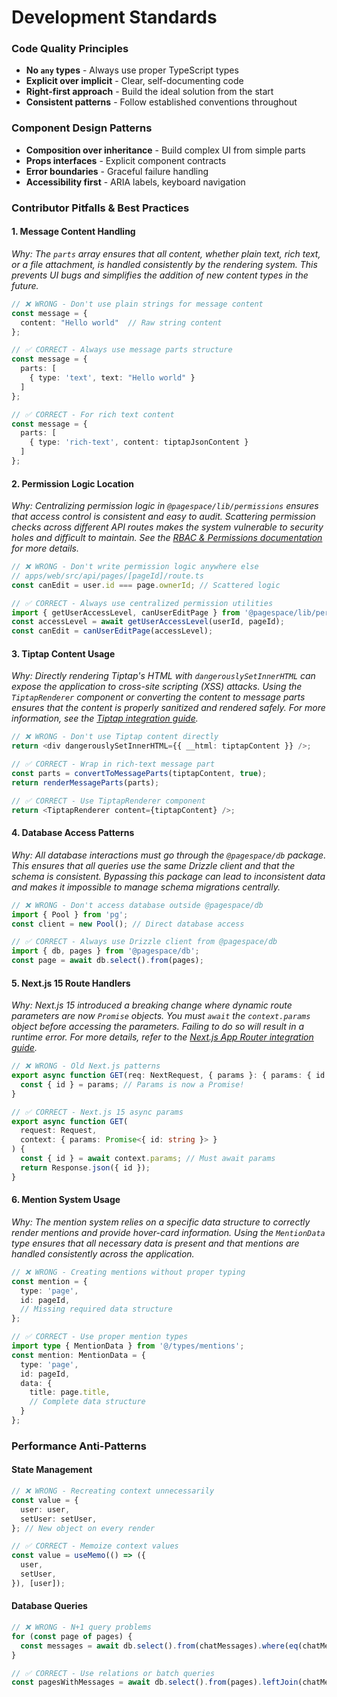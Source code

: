 # Development Standards

### Code Quality Principles
- **No `any` types** - Always use proper TypeScript types
- **Explicit over implicit** - Clear, self-documenting code
- **Right-first approach** - Build the ideal solution from the start
- **Consistent patterns** - Follow established conventions throughout

### Component Design Patterns
- **Composition over inheritance** - Build complex UI from simple parts
- **Props interfaces** - Explicit component contracts
- **Error boundaries** - Graceful failure handling
- **Accessibility first** - ARIA labels, keyboard navigation

### Contributor Pitfalls & Best Practices

#### 1. Message Content Handling
*Why: The `parts` array ensures that all content, whether plain text, rich text, or a file attachment, is handled consistently by the rendering system. This prevents UI bugs and simplifies the addition of new content types in the future.*
```typescript
// ❌ WRONG - Don't use plain strings for message content
const message = {
  content: "Hello world"  // Raw string content
};

// ✅ CORRECT - Always use message parts structure
const message = {
  parts: [
    { type: 'text', text: "Hello world" }
  ]
};

// ✅ CORRECT - For rich text content
const message = {
  parts: [
    { type: 'rich-text', content: tiptapJsonContent }
  ]
};
```

#### 2. Permission Logic Location
*Why: Centralizing permission logic in `@pagespace/lib/permissions` ensures that access control is consistent and easy to audit. Scattering permission checks across different API routes makes the system vulnerable to security holes and difficult to maintain. See the [RBAC & Permissions documentation](docs/05_cross_concerns/02_rbac_permissions.md) for more details.*
```typescript
// ❌ WRONG - Don't write permission logic anywhere else
// apps/web/src/api/pages/[pageId]/route.ts
const canEdit = user.id === page.ownerId; // Scattered logic

// ✅ CORRECT - Always use centralized permission utilities
import { getUserAccessLevel, canUserEditPage } from '@pagespace/lib/permissions';
const accessLevel = await getUserAccessLevel(userId, pageId);
const canEdit = canUserEditPage(accessLevel);
```

#### 3. Tiptap Content Usage
*Why: Directly rendering Tiptap's HTML with `dangerouslySetInnerHTML` can expose the application to cross-site scripting (XSS) attacks. Using the `TiptapRenderer` component or converting the content to message parts ensures that the content is properly sanitized and rendered safely. For more information, see the [Tiptap integration guide](docs/07_integrations/12_tiptap.md).*
```typescript
// ❌ WRONG - Don't use Tiptap content directly
return <div dangerouslySetInnerHTML={{ __html: tiptapContent }} />;

// ✅ CORRECT - Wrap in rich-text message part
const parts = convertToMessageParts(tiptapContent, true);
return renderMessageParts(parts);

// ✅ CORRECT - Use TiptapRenderer component
return <TiptapRenderer content={tiptapContent} />;
```

#### 4. Database Access Patterns
*Why: All database interactions must go through the `@pagespace/db` package. This ensures that all queries use the same Drizzle client and that the schema is consistent. Bypassing this package can lead to inconsistent data and makes it impossible to manage schema migrations centrally.*
```typescript
// ❌ WRONG - Don't access database outside @pagespace/db
import { Pool } from 'pg';
const client = new Pool(); // Direct database access

// ✅ CORRECT - Always use Drizzle client from @pagespace/db
import { db, pages } from '@pagespace/db';
const page = await db.select().from(pages);
```

#### 5. Next.js 15 Route Handlers
*Why: Next.js 15 introduced a breaking change where dynamic route parameters are now `Promise` objects. You must `await` the `context.params` object before accessing the parameters. Failing to do so will result in a runtime error. For more details, refer to the [Next.js App Router integration guide](docs/07_integrations/06_nextjs-app-router.md).*
```typescript
// ❌ WRONG - Old Next.js patterns
export async function GET(req: NextRequest, { params }: { params: { id: string } }) {
  const { id } = params; // Params is now a Promise!
}

// ✅ CORRECT - Next.js 15 async params
export async function GET(
  request: Request,
  context: { params: Promise<{ id: string }> }
) {
  const { id } = await context.params; // Must await params
  return Response.json({ id });
}
```

#### 6. Mention System Usage
*Why: The mention system relies on a specific data structure to correctly render mentions and provide hover-card information. Using the `MentionData` type ensures that all necessary data is present and that mentions are handled consistently across the application.*
```typescript
// ❌ WRONG - Creating mentions without proper typing
const mention = {
  type: 'page',
  id: pageId,
  // Missing required data structure
};

// ✅ CORRECT - Use proper mention types
import type { MentionData } from '@/types/mentions';
const mention: MentionData = {
  type: 'page',
  id: pageId,
  data: {
    title: page.title,
    // Complete data structure
  }
};
```

### Performance Anti-Patterns

#### State Management
```typescript
// ❌ WRONG - Recreating context unnecessarily
const value = {
  user: user,
  setUser: setUser,
}; // New object on every render

// ✅ CORRECT - Memoize context values
const value = useMemo(() => ({
  user,
  setUser,
}), [user]);
```

#### Database Queries
```typescript
// ❌ WRONG - N+1 query problems
for (const page of pages) {
  const messages = await db.select().from(chatMessages).where(eq(chatMessages.pageId, page.id));
}

// ✅ CORRECT - Use relations or batch queries
const pagesWithMessages = await db.select().from(pages).leftJoin(chatMessages, eq(pages.id, chatMessages.pageId));